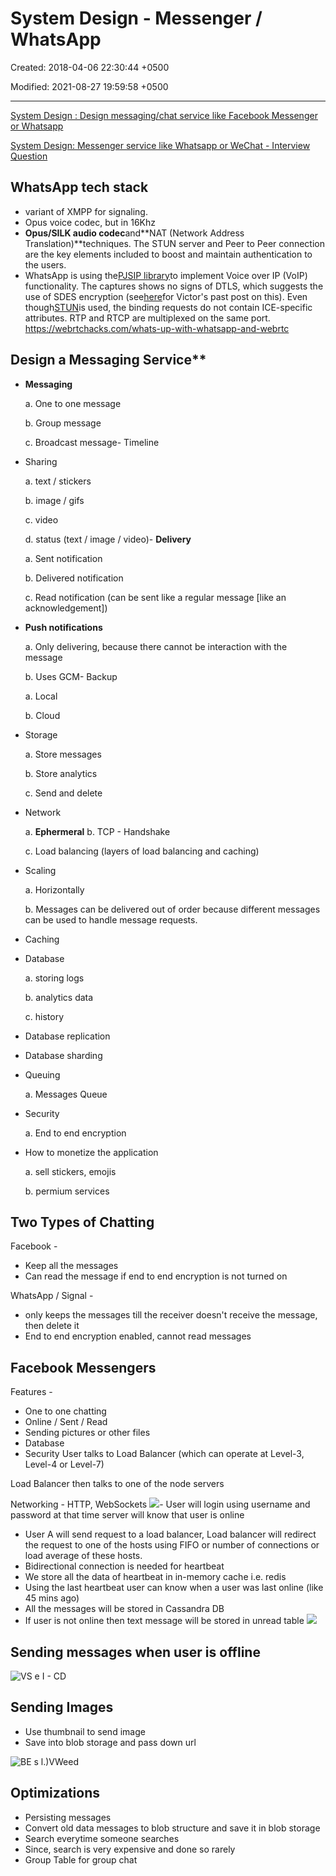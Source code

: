 # System Design - Messenger / WhatsApp

Created: 2018-04-06 22:30:44 +0500

Modified: 2021-08-27 19:59:58 +0500

---

[System Design : Design messaging/chat service like Facebook Messenger or Whatsapp](https://www.youtube.com/watch?v=zKPNUMkwOJE)

[System Design: Messenger service like Whatsapp or WeChat - Interview Question](https://www.youtube.com/watch?v=5m0L0k8ZtEs)
## WhatsApp tech stack
-   variant of XMPP for signaling.
-   Opus voice codec, but in 16Khz
-   **Opus/SILK audio codec**and**NAT (Network Address Translation)**techniques. The STUN server and Peer to Peer connection are the key elements included to boost and maintain authentication to the users.
-   WhatsApp is using the[PJSIP library](http://www.pjsip.org/)to implement Voice over IP (VoIP) functionality. The captures shows no signs of DTLS, which suggests the use of SDES encryption (see[here](https://webrtchacks.com/webrtc-must-implement-dtls-srtp-but-must-not-implement-sdes/)for Victor's past post on this). Even though[STUN](https://webrtchacks.com/stun-helps-webrtc-traverse-nats/)is used, the binding requests do not contain ICE-specific attributes. RTP and RTCP are multiplexed on the same port.
<https://webrtchacks.com/whats-up-with-whatsapp-and-webrtc>

## Design a Messaging Service**
-   **Messaging**

    a.  One to one message

    b.  Group message

    c.  Broadcast message-   Timeline
-   Sharing

    a.  text / stickers

    b.  image / gifs

    c.  video

    d.  status (text / image / video)-   **Delivery**

    a.  Sent notification

    b.  Delivered notification

    c.  Read notification (can be sent like a regular message [like an acknowledgement])
-   **Push notifications**

    a.  Only delivering, because there cannot be interaction with the message

    b.  Uses GCM-   Backup

    a.  Local

    b.  Cloud
-   Storage

    a.  Store messages

    b.  Store analytics

    c.  Send and delete
-   Network

    a.  **Ephermeral**
    b.  TCP - Handshake

    c.  Load balancing (layers of load balancing and caching)
-   Scaling

    a.  Horizontally

    b.  Messages can be delivered out of order because different messages can be used to handle message requests.
-   Caching
-   Database

    a.  storing logs

    b.  analytics data

    c.  history
-   Database replication
-   Database sharding
-   Queuing

    a.  Messages Queue
-   Security

    a.  End to end encryption
-   How to monetize the application

    a.  sell stickers, emojis

    b.  permium services
## Two Types of Chatting

Facebook -
-   Keep all the messages
-   Can read the message if end to end encryption is not turned on

WhatsApp / Signal -
-   only keeps the messages till the receiver doesn't receive the message, then delete it
-   End to end encryption enabled, cannot read messages
## Facebook Messengers

Features -
-   One to one chatting
-   Online / Sent / Read
-   Sending pictures or other files
-   Database
-   Security
User talks to Load Balancer (which can operate at Level-3, Level-4 or Level-7)

Load Balancer then talks to one of the node servers

Networking - HTTP, WebSockets
![](media/System-Design---Messenger---WhatsApp-image1.png)-   User will login using username and password at that time server will know that user is online
-   User A will send request to a load balancer, Load balancer will redirect the request to one of the hosts using FIFO or number of connections or load average of these hosts.
-   Bidirectional connection is needed for heartbeat
-   We store all the data of heartbeat in in-memory cache i.e. redis
-   Using the last heartbeat user can know when a user was last online (like 45 mins ago)
-   All the messages will be stored in Cassandra DB
-   If user is not online then text message will be stored in unread table
![](media/System-Design---Messenger---WhatsApp-image2.png)
## Sending messages when user is offline

![VS e I - CD ](media/System-Design---Messenger---WhatsApp-image3.png)
## Sending Images
-   Use thumbnail to send image
-   Save into blob storage and pass down url

![BE s l.)VWeed ](media/System-Design---Messenger---WhatsApp-image4.png)
## Optimizations
-   Persisting messages
-   Convert old data messages to blob structure and save it in blob storage
-   Search everytime someone searches
-   Since, search is very expensive and done so rarely
-   Group Table for group chat
